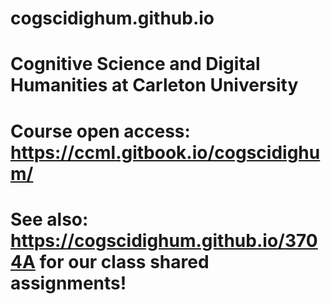 # cogscidighum.github.io
# Cognitive Science and  Digital Humanities at Carleton University
# Course open access: <https://ccml.gitbook.io/cogscidighum/>
# See also:  <https://cogscidighum.github.io/3704A> for our class shared assignments! 
